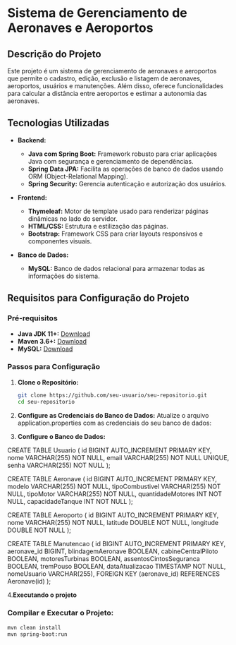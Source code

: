 # Sistema de Gerenciamento de Aeronaves e Aeroportos

## Descrição do Projeto

Este projeto é um sistema de gerenciamento de aeronaves e aeroportos que permite o cadastro, edição, exclusão e listagem de aeronaves, aeroportos, usuários e manutenções. Além disso, oferece funcionalidades para calcular a distância entre aeroportos e estimar a autonomia das aeronaves.

## Tecnologias Utilizadas

- **Backend:**
  - **Java com Spring Boot:** Framework robusto para criar aplicações Java com segurança e gerenciamento de dependências.
  - **Spring Data JPA:** Facilita as operações de banco de dados usando ORM (Object-Relational Mapping).
  - **Spring Security:** Gerencia autenticação e autorização dos usuários.

- **Frontend:**
  - **Thymeleaf:** Motor de template usado para renderizar páginas dinâmicas no lado do servidor.
  - **HTML/CSS:** Estrutura e estilização das páginas.
  - **Bootstrap:** Framework CSS para criar layouts responsivos e componentes visuais.

- **Banco de Dados:**
  - **MySQL:** Banco de dados relacional para armazenar todas as informações do sistema.


## Requisitos para Configuração do Projeto

### Pré-requisitos

- **Java JDK 11+:** [Download](https://www.oracle.com/java/technologies/javase-jdk11-downloads.html)
- **Maven 3.6+:** [Download](https://maven.apache.org/download.cgi)
- **MySQL:** [Download](https://dev.mysql.com/downloads/mysql/)

### Passos para Configuração

1. **Clone o Repositório:**
   ```sh
   git clone https://github.com/seu-usuario/seu-repositorio.git
   cd seu-repositorio

2. **Configure as Credenciais do Banco de Dados:**
   Atualize o arquivo application.properties com as credenciais do seu banco de dados:

3. **Configure o Banco de Dados:**

CREATE TABLE Usuario (
    id BIGINT AUTO_INCREMENT PRIMARY KEY,
    nome VARCHAR(255) NOT NULL,
    email VARCHAR(255) NOT NULL UNIQUE,
    senha VARCHAR(255) NOT NULL
);

CREATE TABLE Aeronave (
    id BIGINT AUTO_INCREMENT PRIMARY KEY,
    modelo VARCHAR(255) NOT NULL,
    tipoCombustivel VARCHAR(255) NOT NULL,
    tipoMotor VARCHAR(255) NOT NULL,
    quantidadeMotores INT NOT NULL,
    capacidadeTanque INT NOT NULL
);

CREATE TABLE Aeroporto (
    id BIGINT AUTO_INCREMENT PRIMARY KEY,
    nome VARCHAR(255) NOT NULL,
    latitude DOUBLE NOT NULL,
    longitude DOUBLE NOT NULL
);

CREATE TABLE Manutencao (
    id BIGINT AUTO_INCREMENT PRIMARY KEY,
    aeronave_id BIGINT,
    blindagemAeronave BOOLEAN,
    cabineCentralPiloto BOOLEAN,
    motoresTurbinas BOOLEAN,
    assentosCintosSeguranca BOOLEAN,
    tremPouso BOOLEAN,
    dataAtualizacao TIMESTAMP NOT NULL,
    nomeUsuario VARCHAR(255),
    FOREIGN KEY (aeronave_id) REFERENCES Aeronave(id)
);

4.**Executando o projeto**
 ### Compilar e Executar o Projeto:  
 ```sh
 mvn clean install
 mvn spring-boot:run
 





